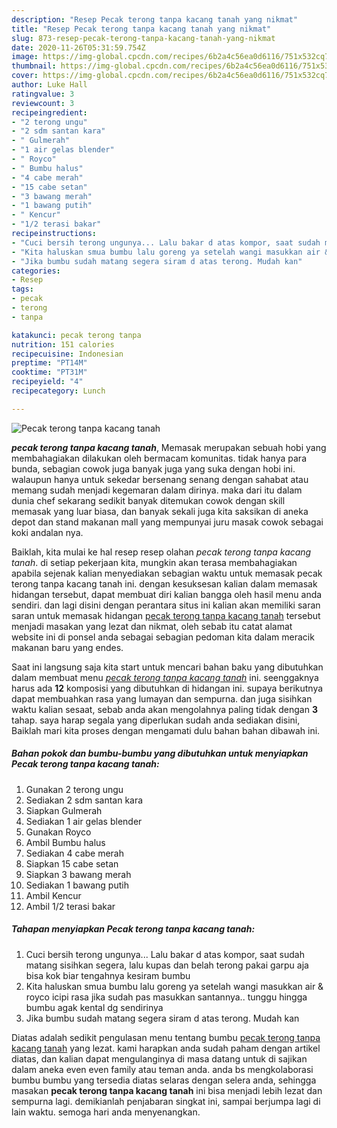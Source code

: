 ```yaml
---
description: "Resep Pecak terong tanpa kacang tanah yang nikmat"
title: "Resep Pecak terong tanpa kacang tanah yang nikmat"
slug: 873-resep-pecak-terong-tanpa-kacang-tanah-yang-nikmat
date: 2020-11-26T05:31:59.754Z
image: https://img-global.cpcdn.com/recipes/6b2a4c56ea0d6116/751x532cq70/pecak-terong-tanpa-kacang-tanah-foto-resep-utama.jpg
thumbnail: https://img-global.cpcdn.com/recipes/6b2a4c56ea0d6116/751x532cq70/pecak-terong-tanpa-kacang-tanah-foto-resep-utama.jpg
cover: https://img-global.cpcdn.com/recipes/6b2a4c56ea0d6116/751x532cq70/pecak-terong-tanpa-kacang-tanah-foto-resep-utama.jpg
author: Luke Hall
ratingvalue: 3
reviewcount: 3
recipeingredient:
- "2 terong ungu"
- "2 sdm santan kara"
- " Gulmerah"
- "1 air gelas blender"
- " Royco"
- " Bumbu halus"
- "4 cabe merah"
- "15 cabe setan"
- "3 bawang merah"
- "1 bawang putih"
- " Kencur"
- "1/2 terasi bakar"
recipeinstructions:
- "Cuci bersih terong ungunya... Lalu bakar d atas kompor, saat sudah matang sisihkan segera, lalu kupas dan belah terong pakai garpu aja bisa kok biar tengahnya kesiram bumbu"
- "Kita haluskan smua bumbu lalu goreng ya setelah wangi masukkan air &amp; royco icipi rasa jika sudah pas masukkan santannya.. tunggu hingga bumbu agak kental dg sendirinya"
- "Jika bumbu sudah matang segera siram d atas terong. Mudah kan"
categories:
- Resep
tags:
- pecak
- terong
- tanpa

katakunci: pecak terong tanpa 
nutrition: 151 calories
recipecuisine: Indonesian
preptime: "PT14M"
cooktime: "PT31M"
recipeyield: "4"
recipecategory: Lunch

---
```



![Pecak terong tanpa kacang tanah](https://img-global.cpcdn.com/recipes/6b2a4c56ea0d6116/751x532cq70/pecak-terong-tanpa-kacang-tanah-foto-resep-utama.jpg)

<b><i>pecak terong tanpa kacang tanah</i></b>, Memasak merupakan sebuah hobi yang membahagiakan dilakukan oleh bermacam komunitas. tidak hanya para bunda, sebagian cowok juga banyak juga yang suka dengan hobi ini. walaupun hanya untuk sekedar bersenang senang dengan sahabat atau memang sudah menjadi kegemaran dalam dirinya. maka dari itu dalam dunia chef sekarang sedikit banyak ditemukan cowok dengan skill memasak yang luar biasa, dan banyak sekali juga kita saksikan di aneka depot dan stand makanan mall yang mempunyai juru masak cowok sebagai koki andalan nya.

Baiklah, kita mulai ke hal resep resep olahan <i>pecak terong tanpa kacang tanah</i>. di setiap pekerjaan kita, mungkin akan terasa membahagiakan apabila sejenak kalian menyediakan sebagian waktu untuk memasak pecak terong tanpa kacang tanah ini. dengan kesuksesan kalian dalam memasak hidangan tersebut, dapat membuat diri kalian bangga oleh hasil menu anda sendiri. dan lagi disini dengan perantara situs ini kalian akan memiliki saran saran untuk memasak hidangan <u>pecak terong tanpa kacang tanah</u> tersebut menjadi masakan yang lezat dan nikmat, oleh sebab itu catat alamat website ini di ponsel anda sebagai sebagian pedoman kita dalam meracik makanan baru yang endes.




Saat ini langsung saja kita start untuk mencari bahan baku yang dibutuhkan dalam membuat menu <u><i>pecak terong tanpa kacang tanah</i></u> ini. seenggaknya harus ada <b>12</b> komposisi yang dibutuhkan di hidangan ini. supaya berikutnya dapat membuahkan rasa yang lumayan dan sempurna. dan juga sisihkan waktu kalian sesaat, sebab anda akan mengolahnya paling tidak dengan <b>3</b> tahap. saya harap segala yang diperlukan sudah anda sediakan disini, Baiklah mari kita proses dengan mengamati dulu bahan bahan dibawah ini.

<!--inarticleads1-->

##### Bahan pokok dan bumbu-bumbu yang dibutuhkan untuk menyiapkan Pecak terong tanpa kacang tanah:

1. Gunakan 2 terong ungu
1. Sediakan 2 sdm santan kara
1. Siapkan  Gulmerah
1. Sediakan 1 air gelas blender
1. Gunakan  Royco
1. Ambil  Bumbu halus
1. Sediakan 4 cabe merah
1. Siapkan 15 cabe setan
1. Siapkan 3 bawang merah
1. Sediakan 1 bawang putih
1. Ambil  Kencur
1. Ambil 1/2 terasi bakar




<!--inarticleads2-->

##### Tahapan menyiapkan Pecak terong tanpa kacang tanah:

1. Cuci bersih terong ungunya... Lalu bakar d atas kompor, saat sudah matang sisihkan segera, lalu kupas dan belah terong pakai garpu aja bisa kok biar tengahnya kesiram bumbu
1. Kita haluskan smua bumbu lalu goreng ya setelah wangi masukkan air &amp; royco icipi rasa jika sudah pas masukkan santannya.. tunggu hingga bumbu agak kental dg sendirinya
1. Jika bumbu sudah matang segera siram d atas terong. Mudah kan




Diatas adalah sedikit pengulasan menu tentang bumbu <u>pecak terong tanpa kacang tanah</u> yang lezat. kami harapkan anda sudah paham dengan artikel diatas, dan kalian dapat mengulanginya di masa datang untuk di sajikan dalam aneka even even family atau teman anda. anda bs mengkolaborasi bumbu bumbu yang tersedia diatas selaras dengan selera anda, sehingga masakan <b>pecak terong tanpa kacang tanah</b> ini bisa menjadi lebih lezat dan sempurna lagi. demikianlah penjabaran singkat ini, sampai berjumpa lagi di lain waktu. semoga hari anda menyenangkan.
